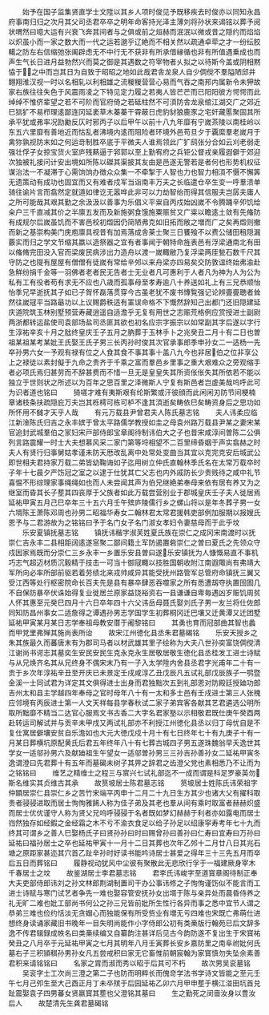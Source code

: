 <!-- { "loadSidebar": true } -->
　　始予在国子监集贤直学士文陞以其乡人项时俊见予既移疾去时俊亦以同知永昌府事南归归之次月其父司丞君卒卒之明年命客持光泽主薄刘将孙状来谒铭以葬予阅状喟然曰噫大运有兴衰飞奔其间者与之俱或前之烜赫而泯泯以微或昔之隠约而焰焰以炽虽小而一家之数大而一代之运若邈乎辽絶而不相关然以疏通卓荦之才一纷纭胶轕之防左右信缩弛张阖辟虑无不中行无不获非有所承借縁循也非有所值遇乗成也而声生气长日进月益勃然兴而莫之御是其遇数之符宰物者乆拟之以待斯今盖或阴相黙恊于之中而岂其日为自致于昭昭之地如此哉君舎龙泉人自少倜傥不羣隘陋邱井翺翔淮汉视一时以名相轧以利相雄之流稯稯营营心易而气吞之南邦内属新令未狎故家右族往往失色于风震雨凌之下特见定力履之若夷人皆芒芒而已阳阳彼方愕愕而此绰绰不惟侪辈望之若不可阶而官府倚之若砥柱然不可湏防舎龙泉绾江湖交广之郊近巳狺犷不易栉理逺鄙连冈延袤草木蓁蓁干霄蔽日虎豹豺狼鹿豕之宅奸藏慝聚固其所承平犹或弗率况劻勷反仄时邪丙子以后甲午以前十八九年靡有宁嵗茶陵以南桂岭以东五六里靡有善地近而怙乱者沸境内逺而阻险者环境外邑苟旦夕于覊縻羣老嵗月于禽狝孰视防末如之何运竒制胜卒底于平微夫人谁焉领此广犷鸱张分合如云刈老弱走强壮俘子女掠宝货火室庐残爇逼于郛郭以至上勤宥府之兵钜公督戎亲履遐僻于郊迎次独被礼接问计安出境如所陈以磔其渠披其友由是邑遂无警若是者何也形势机权征谋治法一不凝滞于心需饷饷办徴众众集一不牵掣于人智也力也智力相湏不慑不懈筭无遗策动有成功也固宜而又有难者戍军当诣南丰万夫之长临遣仓卒生变一呼羣溃单骑往谕片言而翕然定就道如律讫无嚣哗此非可以力劫智绐而得其信服夫岂孱夫庸人之所可能哉其艰其勤之余汲汲以善事为乐倡义平粜自丙戍始凶嵗不令腾踊辛夘饥给籴户三千直减其价之半廪五发而及新施粥食饿施粟赈贫又广粜以瞻逺土敛有先偹防有成规尔后嵗虽饥而不害邑校初燬因仍简陋弗克如旧拓而敞之増而广之矣再燬则撤而新之基崇构美门庑庖廪具视昔有加焉落成舎莱士聚三日饔飱不以费公储田租隠漏覈实而归之学文节缩其嬴以造祭器之宜有者事闻于朝特命旌表邑有浮梁通南北有田以偹脩完田没入官而梁废民病涉出力造舟以渡一嵗輙敝乃复浮梁两厓甃石数千尺其守防之也隄有屋屋有僧僧有徒嵗有常给辛邜以来舟梁亦四易矣交防敦谊终始弗渝赴急觧纷捐千金等一羽佛者老者民无告者士无业者凡可惠利于人者凡为神为人为公为私有工有役者苟有求无不应也八歳而孤事母至孝寿逾八十养送如礼上有三兄恭顺怡怡季兄早逝抚其子如已子胷怀磊落贯穿今古虽老犹不废书慱覧强记论辨亹亹聴者耸然往嵗冦平当路朂功以上议赐爵秩适有罣误命格不下慨然辞知己出都门还旧隠建延庆道院筑玉林别墅预营寿藏逍遥自适澹乎无复有用世之志赈荒格例应赏授进士副尉两浙都转运盐使司袁部场盐司丞匪其欲也初名应宗字振宗以如常副其字后遂以字行生淳祐辛亥十月之朏终皇庆壬子五月之肭葬于玉林手卜之兆癸丑二月十有二日也曽祖某祖某考某妣王氏娶王氏子男三长丙孙时俊其次官承事郎季申孙女二一适杨一先卒孙男六女一予观有禄有位之人食其食不事其事十盖八九今也非居伯之位非享公上之禄徒以素封儗于九命之贵齐于千乘之富而羣邑乡里事之重大艰难众之旁观缩手者必项氏焉归甚劳而不辞甚费而不惜一旦无是皇皇失其所资伥伥失其所依若不能以独立于世则状之所述以为百年之思百里之泽微斯人宁复有斯邑者岂虗美哉呜呼此可为识者道也铭曰
　　猗嗟才难有夷斯艰有纶斯繁或汗彼顔而此闲闲刃防节间梗楠章诸枝条扶疏隠庇万夫岂其栎樗可栋可栌不逢其湏逝矣畴依巳矣畴资身后之思功如所怀用不雠才天乎人哉
　　有元万载县尹曾君夫人陈氏墓志铭
　　夫人讳柔应临江新淦陈氏归吉之永丰嫔于曾太平路儒学教授如圭之母袁州路万载县尹某之妻宋某官追封武城羣伯之冡妇宋戸部侍郎宝章阁待制讳伯大之子也昔宋咸淳间曽陈二公俱列言路震耀一时士大夫想慕风采二家门第等埒相望不二百里缔昏姻于声实翕赫之时夫人有贤行归事舅姑孝谨未防天厯改乱离中处常处变曲当其宜以克完克安后城武公即世相夫君持家万载二弟皆幼鞠诲如子迄用树立仲氏直翰林季氏名在太常万载卒时子年十七晨夕严饬冠之室之以逮于仕犹其亡父志也内外戚防长少贵贱待之咸中礼节喜愠不形综理家事绳绳如也而人未尝闻其声为伯兄继絶弟奉母来依有居有养又为之继室而昏其长子塟其四丧厚于父族者如此万载尝营别业于郡城皇庆壬子夫人徙居焉延祐甲寅五月己巳卒年三十五六月壬午殡庐陵儒行乡之螺山将以是年冬葬子男一女六壻陈王萧陈邓周也孙男二昭福华寿女二翰林君太常君援韩吏部例加服期以报嫂氏恩予与二君游故为之铭铭曰予于名门女子名门淑女孝妇令妻慈母而于此乎坟
　　乐安夏镇抚墓志铭
　　镇抚讳稭字淑芙姓夏氏族在崇仁之成冈宋南渡时以抚崇仁吉永丰二县相距阔逺遂宻聚二鄙间籍土军防遏置砦崇仁之曽曰夏氏之先领众守戍因家焉既而分崇仁三乡永丰一乡置乐安县曽曰遂乐安镇抚为人慷慨易直不事机巧志气超迈材质沉毅精于技击一可当十御冦輙以技胜国朝收附江南遐陬尚有弗靖大军所向必率所部前驱若着劳绩北来戎帅咸异其能受抚州路管军总管府命镇抚三翼又受江西等处行枢密院命长百夫先是县有暴卒肆恶吞噬家之所有悉遭刼夺执置囹圄几不自保防暴卒伏诛始得复业徙居兰原家益饶裕资右一县谦谦自卑毎遇凶岁赈饥周贫人怀其惠至元癸巳四月十六日卒年四十六父讳岳母聂氏娶刘氏子男一友兰将仕佐郎同知防昌州事女二适詹得之谭遇孙男志学国学生初葬桐冈迁巴壤又迁黄潭又迁团墅延祐甲寅某月某日志学奉祖母教安厝于阇黎铭曰
　　其勇也育而冠部曲其智也蠡而甲党里弗殚其施尚表所诒
　　故宋江州徳化县丞朱君墓碣铭
　　乐安天授乡之朱其族最久而蕃唐末有为郡司马者以材武雄其里子绘称为大夫八世孙奕富饶倜傥清江谢尚书谔志其墓奕生安民安民生克永克永生居敬居敬生徳化县丞桂发工进士诗赋与从兄焕齐名其从兄终身不偶宋末乃有一子入太学陞内舍县丞君字光甫年二十有一贡于乡次年淳祐辛丑至开庆已未景定壬戌咸淳乙丑戊辰凡五试礼部戊辰族子一鹗暨金溪一士同试君为详定其文俱得进士出身而君独黜次五到礼部恩对防殿廷授廸功郎吉州太和县主学越四年奉母之官时母年八十有一太和多士邑有壬戌进士第三人张槐应邻境有丙辰进士第一人文天祥每县学春秋试二家子弟宾客各献其艺君遴选公明所取所黜靡不精当二达官心服焉文书古香二大字名君家塾以示相敬君既仕庚午癸酉两赴转运司解试并与贡辛未甲戌又两试礼部亦不利授江州徳化县丞以归丁母忧自是不复仕寓居僻壤安贫自乐澹如也大元大徳戊戍十月十有七日终年七十有九庚子十有一月某日葬横坑原配黄氏后君五年终年八十有七葬古城四子男五遂珠魏翁早夭逸世其学女一适邬孙男六及献廸祖生午望女一适邬曽孙男三三孙吉孙善孙女二延祐甲寅冬逸谓澄曰先君葬十有五年而墓碣未树子其畀之辞君之齿澄父党也素相悉乃不让而为之铭铭曰
　　维艺之精维士之程三与賔兴七试礼部迄不一成而谓是科足罗豪英勿斯名维实其贞维古其承
　　故筼坡居士陈君墓志铭
　　筼坡居士姓陈氏讳荣祖字仲顕居崇仁县崇仁乡之苦竹宋端平丙申十二月二十九日生方其少也诸大父有擢科取贵者骎骎进取而居士恂恂雅餙人称为佳子弟及其老也羣从间有乘时取富者赫赫炽盛而居士优优谨守人称为贤父兄呜呼骎骎于名者既如梦幻赫赫于利者亦如露电而居士岿然独存如经鍜之金经霜之木不亏不渝衣食足以给子孙足以绍康寜寿考年七十九而终其可谓乡之善人巳娶杨氏子曰贤孙孙曰时曰赐曾孙曰善孙曰仁寿曰宜寿曰万孙曰延祐曰福孙居士之卒也延祐甲寅十一月十二日其葬也次年乙邜十二月廿八日其兆石塘之原距家甚迩其穴首乙趾辛孙时好读书能吟诗居士甚爱之得年三十三先五月而卒后五日而葬铭曰
　　履静视动犹风中尘彼有聚散此无悲欣行孚于一福建厥身宰木千春居士之坟
　　故鉴湖居士李君墓志铭
　　君李氏讳峻字至道寳章阁待制正奉大夫吏部侍郎讳刘之孙文林郎荆湖制置司干办公事讳修之子恂恂谨饬似不能言而工进士诗赋与寒门试艺者争先一难也娶容管安抚孙女出壻于陈与亲异处而晨昏侍养之礼无旷二难也妣工部尚书何公之孙三兄皆前妣所生性行各异而事之悉中宜节人谓之恭弟三难也俭约恬淡无贪媢心而独能保有所受赀业有増无亏四难也宋既亡弗萌仕进想终身读诵家藏旧书晚年一目失明尚能作小字侍郎公初有类槀版行翰苑已后文辞多逸不传君辑録成帙名曰类槀续编又自纂韵注甚详后见古今韵防遂不复出生于宋寳祐癸丑之八月卒于元延祐甲寅之七月其明年八月壬寅葬长安乡嘉防里之南阜祔妣何氏墓右子三积頴稘孙男孙女凡五尝戒积曰家无它畜惟前朝宸翰为家寳慎勿失坠余素善君积来请铭铭曰
　　名家之胄而淑而秀以昭于后其可不朽
　　故次男吴衮墓铭
　　吴衮字士工次尚三澄之第二子也防而明粹长而傀竒学法书学诗文皆能之至元壬午七月己夘生至大己酉正月丁未卒殡于后园延祐乙卯六月甲申塟于横江湴田坑首兑趾震娶袁子四男蕃女贤嬴寳其塟也父澄铭其墓曰
　　生之勤死之闵啬汝身以豊汝后人
　　故楚清先生龚君墓碣铭
